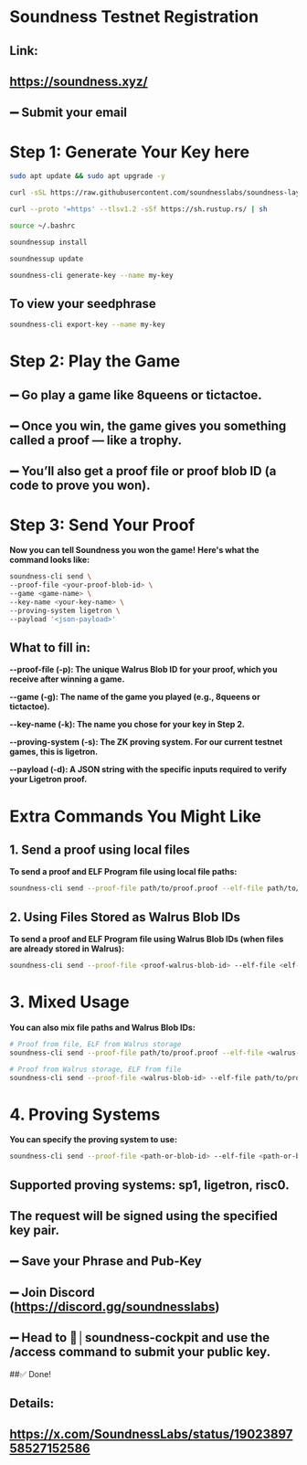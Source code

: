 # Soundness Testnet Registration
## Link:
## https://soundness.xyz/
## ➖ Submit your email

# Step 1: Generate Your Key here
```bash
sudo apt update && sudo apt upgrade -y
```

```bash
curl -sSL https://raw.githubusercontent.com/soundnesslabs/soundness-layer/main/soundnessup/install | bash
```
```bash
curl --proto '=https' --tlsv1.2 -sSf https://sh.rustup.rs/ | sh
```
```bash
source ~/.bashrc
```
```bash
soundnessup install
```
```bash
soundnessup update
```
```bash
soundness-cli generate-key --name my-key
```
## To view your seedphrase
```bash
soundness-cli export-key --name my-key

```

# Step 2: Play the Game

## ➖ Go play a game like 8queens or tictactoe.
## ➖ Once you win, the game gives you something called a proof — like a trophy.

## ➖ You’ll also get a proof file or proof blob ID (a code to prove you won).

# Step 3: Send Your Proof

**Now you can tell Soundness you won the game!**
**Here's what the command looks like:**

```bash
soundness-cli send \
--proof-file <your-proof-blob-id> \
--game <game-name> \
--key-name <your-key-name> \
--proving-system ligetron \
--payload '<json-payload>'
```
## What to fill in:

**--proof-file (-p): The unique Walrus Blob ID for your proof, which you receive after winning a game.**

**--game (-g): The name of the game you played (e.g., 8queens or tictactoe).**

**--key-name (-k): The name you chose for your key in Step 2.**

**--proving-system (-s): The ZK proving system. For our current testnet games, this is ligetron.**

**--payload (-d): A JSON string with the specific inputs required to verify your Ligetron proof.**


# Extra Commands You Might Like

 ## 1. Send a proof using local files
 
 **To send a proof and ELF Program file using local file paths:**

 ```bash
soundness-cli send --proof-file path/to/proof.proof --elf-file path/to/program.elf --key-name my-key
```
## 2. Using Files Stored as Walrus Blob IDs

**To send a proof and ELF Program file using Walrus Blob IDs (when files are already stored in Walrus):**

```bash
soundness-cli send --proof-file <proof-walrus-blob-id> --elf-file <elf-program-walrus-blob-id> --key-name my-key
```
# 3. Mixed Usage

**You can also mix file paths and Walrus Blob IDs:**

```bash
# Proof from file, ELF from Walrus storage
soundness-cli send --proof-file path/to/proof.proof --elf-file <walrus-blob-id> --key-name my-key

# Proof from Walrus storage, ELF from file  
soundness-cli send --proof-file <walrus-blob-id> --elf-file path/to/program.elf --key-name my-key
```
# 4. Proving Systems

**You can specify the proving system to use:**

```bash
soundness-cli send --proof-file <path-or-blob-id> --elf-file <path-or-blob-id> --key-name my-key --proving-system <sp1||ligetron||risc0>
```

## Supported proving systems: sp1, ligetron, risc0.

## The request will be signed using the specified key pair.

## ➖ Save your Phrase and Pub-Key
## ➖ Join Discord (https://discord.gg/soundnesslabs)
## ➖ Head to ⁠🐬│soundness-cockpit and use the /access command to submit your public key.
##✅ Done!

## Details: 
## https://x.com/SoundnessLabs/status/1902389758527152586

